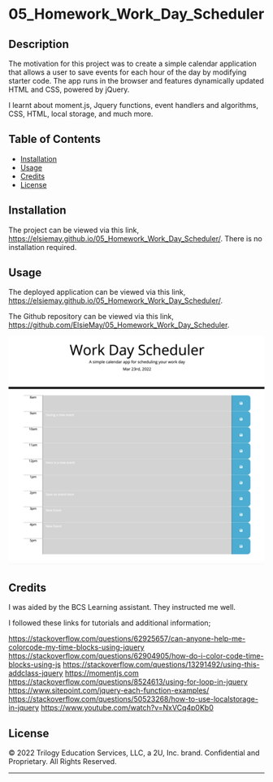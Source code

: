 # 05_Homework_Work_Day_Scheduler

## Description

The motivation for this project was to create a simple calendar application that allows a user to save events for each hour of the day by modifying starter code. The app runs in the browser and features dynamically updated HTML and CSS, powered by jQuery.

I learnt about moment.js, Jquery functions, event handlers and algorithms, CSS, HTML, local storage, and much more.

## Table of Contents

- [Installation](#installation)
- [Usage](#usage)
- [Credits](#credits)
- [License](#license)

## Installation

The project can be viewed via this link, https://elsiemay.github.io/05_Homework_Work_Day_Scheduler/. There is no installation required.

## Usage

The deployed application can be viewed via this link, https://elsiemay.github.io/05_Homework_Work_Day_Scheduler/.

The Github repository can be viewed via this link, https://github.com/ElsieMay/05_Homework_Work_Day_Scheduler.

![Screenshots](https://github.com/ElsieMay/05_Homework_Work_Day_Scheduler/blob/main/Develop/images/Screen%20Shot%202022-03-23%20at%2010.43.18%20pm.png)

## Credits

I was aided by the BCS Learning assistant. They instructed me well.

I followed these links for tutorials and additional information;

https://stackoverflow.com/questions/62925657/can-anyone-help-me-colorcode-my-time-blocks-using-jquery
https://stackoverflow.com/questions/62904905/how-do-i-color-code-time-blocks-using-js
https://stackoverflow.com/questions/13291492/using-this-addclass-jquery
https://momentjs.com
https://stackoverflow.com/questions/8524613/using-for-loop-in-jquery
https://www.sitepoint.com/jquery-each-function-examples/
https://stackoverflow.com/questions/50523268/how-to-use-localstorage-in-jquery
https://www.youtube.com/watch?v=NxVCq4p0Kb0

## License

© 2022 Trilogy Education Services, LLC, a 2U, Inc. brand. Confidential and Proprietary. All Rights Reserved.

---
